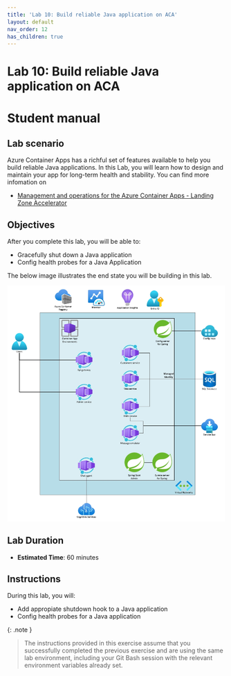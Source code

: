 ```yaml
---
title: 'Lab 10: Build reliable Java application on ACA'
layout: default
nav_order: 12
has_children: true
---
```


# Lab 10: Build reliable Java application on ACA

# Student manual

## Lab scenario

Azure Container Apps has a richful set of features available to help you build reliable Java applications. In this Lab, you will learn how to design and maintain your app for long-term health and stability. You can find more infomation on 
- [Management and operations for the Azure Container Apps - Landing Zone Accelerator](https://learn.microsoft.com/en-us/azure/cloud-adoption-framework/scenarios/app-platform/container-apps/management)


## Objectives

After you complete this lab, you will be able to:

- Gracefully shut down a Java application
- Config health probes for a Java Application

The below image illustrates the end state you will be building in this lab.

![lab 10 overview](../../images/acalab9.png)

## Lab Duration

- **Estimated Time**: 60 minutes

## Instructions

During this lab, you will:

- Add appropiate shutdown hook to a Java application
- Config health probes for a Java application


{: .note }
> The instructions provided in this exercise assume that you successfully completed the previous exercise and are using the same lab environment, including your Git Bash session with the relevant environment variables already set.
